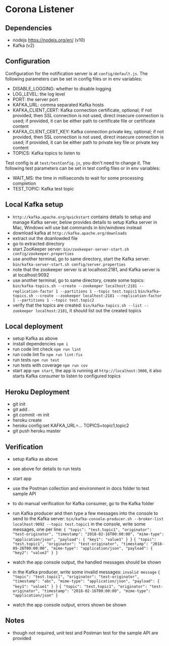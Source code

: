 # Corona Listener

## Dependencies

- nodejs https://nodejs.org/en/ (v10)
- Kafka (v2)

## Configuration

Configuration for the notification server is at `config/default.js`.
The following parameters can be set in config files or in env variables:

- DISABLE_LOGGING: whether to disable logging
- LOG_LEVEL: the log level
- PORT: the server port
- KAFKA_URL: comma separated Kafka hosts
- KAFKA_CLIENT_CERT: Kafka connection certificate, optional;
    if not provided, then SSL connection is not used, direct insecure connection is used;
    if provided, it can be either path to certificate file or certificate content
- KAFKA_CLIENT_CERT_KEY: Kafka connection private key, optional;
    if not provided, then SSL connection is not used, direct insecure connection is used;
    if provided, it can be either path to private key file or private key content
- TOPICS: Kafka topics to listen to

Test config is at `test/testConfig.js`, you don't need to change it.
The following test parameters can be set in test config files or in env variables:

- WAIT_MS: the time in milliseconds to wait for some processing completion
- TEST_TOPIC: Kafka test topic

## Local Kafka setup

- `http://kafka.apache.org/quickstart` contains details to setup and manage Kafka server,
  below provides details to setup Kafka server in Mac, Windows will use bat commands in bin/windows instead
- download kafka at `http://kafka.apache.org/downloads`
- extract out the doanlowded file
- go to extracted directory
- start ZooKeeper server:
  `bin/zookeeper-server-start.sh config/zookeeper.properties`
- use another terminal, go to same directory, start the Kafka server:
  `bin/kafka-server-start.sh config/server.properties`
- note that the zookeeper server is at localhost:2181, and Kafka server is at localhost:9092
- use another terminal, go to same directory, create some topics:
  `bin/kafka-topics.sh --create --zookeeper localhost:2181 --replication-factor 1 --partitions 1 --topic test.topic1`
  `bin/kafka-topics.sh --create --zookeeper localhost:2181 --replication-factor 1 --partitions 1 --topic test.topic2`
- verify that the topics are created:
  `bin/kafka-topics.sh --list --zookeeper localhost:2181`,
  it should list out the created topics

## Local deployment

- setup Kafka as above
- install dependencies `npm i`
- run code lint check `npm run lint`
- run code lint fix `npm run lint:fix`
- run tests `npm run test`
- run tests with coverage `npm run cov`
- start app `npm start`,
  the app is running at `http://localhost:3000`,
  it also starts Kafka consumer to listen to configured topics

## Heroku Deployment

- git init
- git add .
- git commit -m init
- heroku create
- heroku config:set KAFKA_URL=... TOPICS=topic1,topic2
- git push heroku master

## Verification

- setup Kafka as above
- see above for details to run tests
- start app
- use the Postman collection and environment in docs folder to test sample API

- to do manual verification for Kafka consumer, go to the Kafka folder
- run Kafka producer and then type a few messages into the console to send to the Kafka server:
  `bin/kafka-console-producer.sh --broker-list localhost:9092 --topic test.topic1`
  in the console, write some messages, one per line:
  `{ "topic": "test.topic1", "originator": "test-originator", "timestamp": "2018-02-16T00:00:00", "mime-type": "application/json", "payload": { "key1": "value1" } }`
  `{ "topic": "test.topic1", "originator": "test-originator", "timestamp": "2018-09-26T00:00:00", "mime-type": "application/json", "payload": { "key2": "value2" } }`
- watch the app console output, the handled messages should be shown
- in the Kafka producer, write some invalid messages:
  `invalid message`
  `{ "topic": "test.topic1", "originator": "test-originator", "timestamp": "abc", "mime-type": "application/json", "payload": { "key1": "value1" } }`
  `{ "topic": "test.topic1", "originator": "test-originator", "timestamp": "2018-02-16T00:00:00", "mime-type": "application/json" }`
- watch the app console output, errors shown be shown

## Notes

- though not required, unit test and Postman test for the sample API are provided
